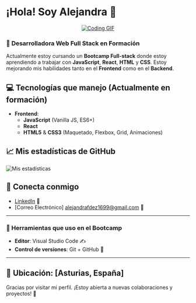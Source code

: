 # ¡Hola! Soy Alejandra 👋

<div align="center">
  <a href="https://giphy.com/gifs/inpulsedm-l3vReH0vUdPOatiBa" target="_blank">
    <img src="https://media.giphy.com/media/l3vReH0vUdPOatiBa/giphy.gif" alt="Coding GIF" style="max-width: 100%;">
  </a>
</div>

### 🚀 **Desarrolladora Web Full Stack en Formación** 

Actualmente estoy cursando un **Bootcamp Full-stack** donde estoy aprendiendo a trabajar con **JavaScript**, **React**, **HTML** y **CSS**. Estoy mejorando mis habilidades tanto en el **Frontend** como en el **Backend**.

## 💻 **Tecnologías que manejo** (Actualmente en formación)

- **Frontend**:
  - **JavaScript** (Vanilla JS, ES6+)
  - **React** 
  - **HTML5** & **CSS3** (Maquetado, Flexbox, Grid, Animaciones)

## 📈 **Mis estadísticas de GitHub**

![Mis estadísticas](https://github-readme-stats.vercel.app/api?username=Akalchi&show_icons=true&count_private=true&hide_title=true&theme=tokyonight)

## 📱 **Conecta conmigo**

- [LinkedIn](https://www.linkedin.com/in/alejandra-fern%C3%A1ndez-aa27b7269/) 💼
- [Correo Electrónico] alejandrafdez1699@gmail.com 📧

---

### **🔧 Herramientas que uso en el Bootcamp**

- **Editor**: Visual Studio Code ✍️
- **Control de versiones**: Git + GitHub 🔀
---

## 📍 **Ubicación**: [Asturias, España]

Gracias por visitar mi perfil. ¡Estoy abierta a nuevas colaboraciones y proyectos! 🙌


